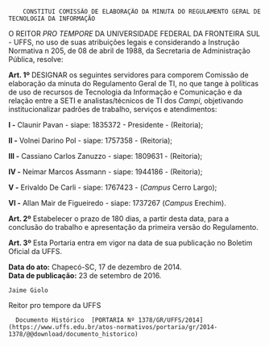         CONSTITUI COMISSÃO DE ELABORAÇÃO DA MINUTA DO REGULAMENTO GERAL DE TECNOLOGIA DA INFORMAÇÃO  

O REITOR *PRO TEMPORE* DA UNIVERSIDADE FEDERAL DA FRONTEIRA SUL - UFFS, no uso de suas atribuições legais e considerando a Instrução Normativa n 205, de 08 de abril de 1988, da Secretaria de Administração Pública, resolve:

 **Art. 1º** DESIGNAR os seguintes servidores para comporem Comissão de elaboração da minuta do Regulamento Geral de TI, no que tange à políticas de uso de recursos de Tecnologia da Informação e Comunicação e da relação entre a SETI e analistas/técnicos de TI dos *Campi*, objetivando institucionalizar padrões de trabalho, serviços e atendimentos:

 **I -** Claunir Pavan - siape: 1835372 - Presidente - (Reitoria);

 **II -** Volnei Darino Pol - siape: 1757358 - (Reitoria);

 **III -** Cassiano Carlos Zanuzzo - siape: 1809631 - (Reitoria);

 **IV -** Neimar Marcos Assmann - siape: 1944186 - (Reitoria);

 **V -** Erivaldo De Carli - siape: 1767423 - (*Campus* Cerro Largo);

 **VI -** Allan Mair de Figueiredo - siape: 1737267 (*Campus* Erechim).

 **Art. 2º** Estabelecer o prazo de 180 dias, a partir desta data, para a conclusão do trabalho e apresentação da primeira versão do Regulamento.

 **Art. 3º** Esta Portaria entra em vigor na data de sua publicação no Boletim Oficial da UFFS.

  

   **Data do ato:** Chapecó-SC, 17 de dezembro de 2014.   
 **Data de publicação:**  23 de setembro de 2016. 

    Jaime Giolo   
 Reitor pro tempore da UFFS 

      Documento Histórico  [PORTARIA Nº 1378/GR/UFFS/2014](https://www.uffs.edu.br/atos-normativos/portaria/gr/2014-1378/@@download/documento_historico)     
      